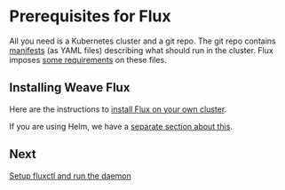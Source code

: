 # Prerequisites for Flux

All you need is a Kubernetes cluster and a git repo. The git repo
contains [manifests][k8s-manifests] (as YAML files) describing what
should run in the cluster. Flux imposes
[some requirements](/site/requirements.md) on these files.

## Installing Weave Flux

Here are the instructions to [install Flux on your own
cluster](./tutorials/get-started.md).

If you are using Helm, we have a [separate section about
this](./tutorials/helm-get-started.md).

## Next

[Setup fluxctl and run the daemon](./fluxctl.md)

[k8s-manifests]: https://kubernetes.io/docs/concepts/configuration/overview/
